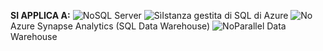 <Token>**SI APPLICA A:** ![No](media/no-icon.png)SQL Server ![Sì](media/yes-icon.png)Istanza gestita di SQL di Azure ![No](media/no-icon.png)Azure Synapse Analytics (SQL Data Warehouse) ![No](media/no-icon.png)Parallel Data Warehouse </Token>

